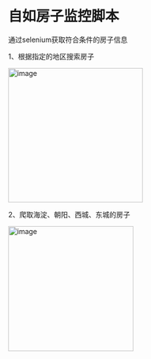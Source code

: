 # 自如房子监控脚本

通过selenium获取符合条件的房子信息 

1、根据指定的地区搜索房子

<img width="272" alt="image" src="https://user-images.githubusercontent.com/35989937/201505563-838327ab-d719-4c1d-be69-29d4ec339726.png">


2、爬取海淀、朝阳、西城、东城的房子

<img width="253" alt="image" src="https://user-images.githubusercontent.com/35989937/201310302-15d0c140-79c4-4b06-bc07-eb5b0c7f109c.png">
